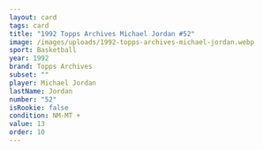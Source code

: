 ```yaml
---
layout: card
tags: card
title: "1992 Topps Archives Michael Jordan #52"
image: /images/uploads/1992-topps-archives-michael-jordan.webp
sport: Basketball
year: 1992
brand: Topps Archives
subset: ""
player: Michael Jordan
lastName: Jordan
number: "52"
isRookie: false
condition: NM-MT +
value: 13
order: 10
---
```

